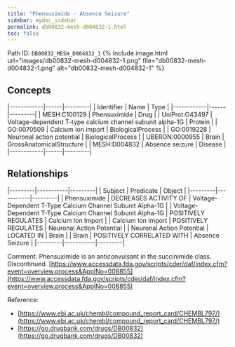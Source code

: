 ```yaml
---
title: "Phensuximide - Absence Seizure"
sidebar: mydoc_sidebar
permalink: db00832-mesh-d004832-1.html
toc: false 
---
```



Path ID: `DB00832_MESH_D004832_1`
{% include image.html url="images/db00832-mesh-d004832-1.png" file="db00832-mesh-d004832-1.png" alt="db00832-mesh-d004832-1" %}

## Concepts

|------------|------|---------|
| Identifier | Name | Type    |
|------------|------|---------|
| MESH:C100129 | Phensuximide | Drug |
| UniProt:O43497 | Voltage-dependent T-type calcium channel subunit alpha-1G | Protein |
| GO:0070509 | Calcium ion import | BiologicalProcess |
| GO:0019228 | Neuronal action potential | BiologicalProcess |
| UBERON:0000955 | Brain | GrossAnatomicalStructure |
| MESH:D004832 | Absence seizure | Disease |
|------------|------|---------|

## Relationships

|---------|-----------|---------|
| Subject | Predicate | Object  |
|---------|-----------|---------|
| Phensuximide | DECREASES ACTIVITY OF | Voltage-Dependent T-Type Calcium Channel Subunit Alpha-1G |
| Voltage-Dependent T-Type Calcium Channel Subunit Alpha-1G | POSITIVELY REGULATES | Calcium Ion Import |
| Calcium Ion Import | POSITIVELY REGULATES | Neuronal Action Potential |
| Neuronal Action Potential | LOCATED IN | Brain |
| Brain | POSITIVELY CORRELATED WITH | Absence Seizure |
|---------|-----------|---------|

Comment: Phensuximide is an anticonvulsant in the succinimide class. Discontinued. [https://www.accessdata.fda.gov/scripts/cder/daf/index.cfm?event=overview.process&ApplNo=008855](https://www.accessdata.fda.gov/scripts/cder/daf/index.cfm?event=overview.process&ApplNo=008855)

Reference: 
  - [https://www.ebi.ac.uk/chembl/compound_report_card/CHEMBL797/](https://www.ebi.ac.uk/chembl/compound_report_card/CHEMBL797/)
  - [https://go.drugbank.com/drugs/DB00832](https://go.drugbank.com/drugs/DB00832)

